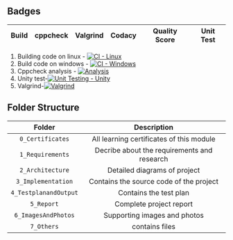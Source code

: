 ## Badges
 
|Build|cppcheck|Valgrind|Codacy|Quality Score|Unit Test|
|:--:|:--:|:--:|:--:|:--:|:--:|
1. Building code on linux - [![CI - Linux](https://github.com/PranithAlva/M1_BillingSystem/actions/workflows/c-cpp.yml/badge.svg)](https://github.com/PranithAlva/M1_BillingSystem/actions/workflows/c-cpp.yml)
2. Build code on windows - [![CI - Windows](https://github.com/PranithAlva/M1_BillingSystem/actions/workflows/w-cpp.yml/badge.svg)](https://github.com/PranithAlva/M1_BillingSystem/actions/workflows/w-cpp.yml)
3. Cppcheck analysis - [![Analysis](https://github.com/PranithAlva/M1_BillingSystem/actions/workflows/analysis.yml/badge.svg)](https://github.com/PranithAlva/M1_BillingSystem/actions/workflows/analysis.yml)
4. Unity test-[![Unit Testing - Unity](https://github.com/PranithAlva/M1_BillingSystem/actions/workflows/unity.yml/badge.svg)](https://github.com/PranithAlva/M1_BillingSystem/actions/workflows/unity.yml)
5. Valgrind-[![Valgrind](https://github.com/PranithAlva/M1_BillingSystem/actions/workflows/valgrind.yml/badge.svg)](https://github.com/PranithAlva/M1_BillingSystem/actions/workflows/valgrind.yml)



## Folder Structure
|Folder|Description|
|:--:|:--:|
|`0_Certificates`| All learning certificates of this module|
|`1_Requirements`| Decribe about the requirements and research|
|`2_Architecture`| Detailed diagrams of project|
|`3_Implementation`| Contains the source code of the project|
|`4_TestplanandOutput`| Contains the test plan|
|`5_Report`| Complete project report|
|`6_ImagesAndPhotos`| Supporting images and photos|
|`7_Others`| contains files |
